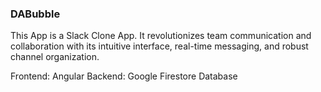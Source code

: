 ### DABubble ###

This App is a Slack Clone App. It revolutionizes team communication and collaboration with its intuitive interface, real-time messaging, and robust channel organization.

Frontend: Angular
Backend: Google Firestore Database
